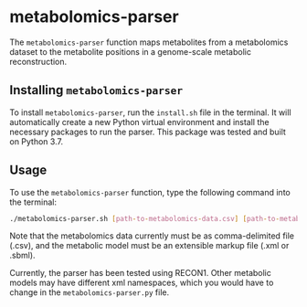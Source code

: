 # metabolomics-parser

The `metabolomics-parser` function maps metabolites from a metabolomics dataset to the metabolite positions in a genome-scale metabolic reconstruction. 

## Installing `metabolomics-parser`
To install `metabolomics-parser`, run the `install.sh` file in the terminal. It will automatically create a new Python virtual environment and install the necessary packages to run the parser. This package was tested and built on Python 3.7.

## Usage
To use the `metabolomics-parser` function, type the following command into the terminal:
```bash
./metabolomics-parser.sh [path-to-metabolomics-data.csv] [path-to-metabolic-model.xml]
```

Note that the metabolomics data currently must be as comma-delimited file (.csv), and the metabolic model must be an extensible markup file (.xml or .sbml).

Currently, the parser has been tested using RECON1. Other metabolic models may have different xml namespaces, which you would have to change in the `metabolomics-parser.py` file.
